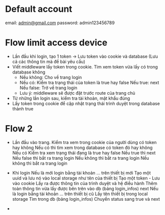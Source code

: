 # Default account

email: admin@gmail.com
password: admin123456789

# Flow limit access device
- Lần đầu khi login, tạo 1 token -> Lưu token vào cookie và database (Lưu cả các thông tin mà đề bài yêu cầu)
- Viết middleware lấy token trong cookie. Tìm xem token vừa lấy có trong database không
    + Nếu không:
        Cho về trang login
    + Nếu có:
        Kiểm tra trạng thái của token là true hay false
        Nếu true:
            next
        Nếu false:
            Trở về trang login
    + Lưu ý:
        middleware sẽ được đặt trước route của trang chủ
- Từ những lần login sau, kiểm tra tài khoản, mật khẩu đúng
- Lấy token trong cookie để cập nhật trạng thái trình duyệt trong database thành true


# Flow 2
- Lần đầu vào trang.
    Kiểm tra xem trong cookie của người dùng có token hay không
        Nếu có thì tìm xem trong database có token đó hay không
            Nếu có
                Kiểm tra xem trạng thái đang là true hay false
                    Nếu true thì next
                    Nếu false thì bắt ra trang login
            Nếu không thì bắt ra trang login
        Nếu không thì bắt ra trang login

- Khi login
    Nếu là mới login bằng tài khoản ... trên thiết bị mới
        Tạo một uuid và lưu nó vào local storage như tên của thiết bị
        Tạo một token - Lưu vào cookie
        Lấy ra được thông tin của trình duyệt và hệ điều hành
        Thêm toàn thông tin vừa lấy được bên trên vào db (bảng login_infos)
        next
    Nếu là login bằng tài khoản ... trên thiết bị cũ
        Lấy tên thiết bị trong local storage
        Tìm trong db (bảng login_infos)
            Chuyển status sang true và next

- 